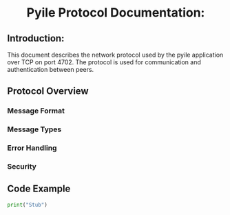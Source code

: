 <h1 style="text-align:center;">Pyile Protocol Documentation:</h1>
<h2>Introduction:</h2>
<p>
This document describes the network protocol used by the pyile application over TCP on port 4702. 
The protocol is used for communication and authentication between peers.
</p>

<h2>Protocol Overview</h2>
<p>
</p>

<h3>Message Format</h3>

<h3>Message Types</h3>

<h3>Error Handling</h3>

<h3>Security</h3>

<h2>Code Example</h2>

```python
print("Stub")
```
